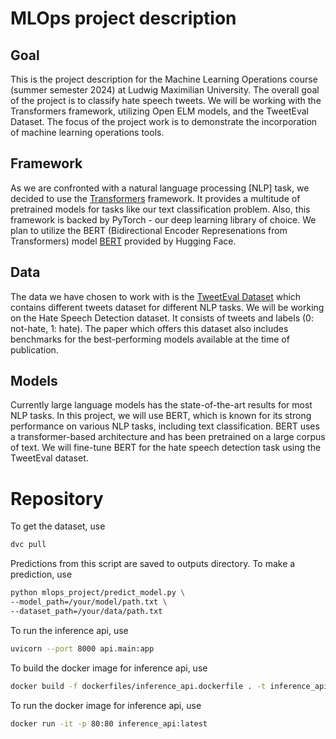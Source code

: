 # MLOps project description

## Goal
This is the project description for the Machine Learning Operations course (summer semester 2024) at Ludwig Maximilian University. The overall goal of the project is to classify hate speech tweets. We will be working with the Transformers framework, utilizing Open ELM models, and the TweetEval Dataset. The focus of the project work is to demonstrate the incorporation of machine learning operations tools.

## Framework
As we are confronted with a natural language processing [NLP] task, we decided to use the [Transformers](https://github.com/huggingface/transformers) framework. It provides a multitude of pretrained models for tasks like our text classification problem. Also, this framework is backed by PyTorch - our deep learning library of choice.
We plan to utilize the BERT (Bidirectional Encoder Represenations from Transformers) model [BERT](https://huggingface.co/docs/transformers/model_doc/bert) provided by Hugging Face.

## Data
The data we have chosen to work with is the [TweetEval Dataset](https://arxiv.org/pdf/2010.12421) which contains different tweets dataset for different NLP tasks. We will be working on the Hate Speech Detection dataset. It consists of tweets and labels (0: not-hate, 1: hate). The paper which offers this dataset also includes benchmarks for the best-performing models available at the time of publication.

## Models
Currently large language models has the state-of-the-art results for most NLP tasks. In this project, we will use BERT, which is known for its strong performance on various NLP tasks, including text classification. BERT uses a transformer-based architecture and has been pretrained on a large corpus of text. We will fine-tune BERT for the hate speech detection task using the TweetEval dataset.

# Repository

To get the dataset, use 
```bash
dvc pull
```

Predictions from this script are saved to outputs directory. To make a prediction, use
```bash
python mlops_project/predict_model.py \
--model_path=/your/model/path.txt \
--dataset_path=/your/data/path.txt
```

To run the inference api, use
```bash
uvicorn --port 8000 api.main:app
```

To build the docker image for inference api, use
```bash
docker build -f dockerfiles/inference_api.dockerfile . -t inference_api:latest
```

To run the docker image for inference api, use
```bash
docker run -it -p 80:80 inference_api:latest
```
